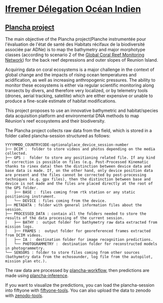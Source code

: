# [Ifremer Délegation Océan Indien](https://ocean-indien.ifremer.fr/)

## [Plancha project](https://ocean-indien.ifremer.fr/en/Projects/Technological-innovations/PLANCHA-2021-2023)

The main objective of the Plancha project(Planche instrumentée pour l'évaluation de l'état de santé des Habitats récifaux de la biodiversité associée par ADNe) is to map the bathymetry and major morphotype classes (according to scenario 2 of the [Global Coral Reef Monitoring Network](https://gcrmn.net/)) for the back reef depressions and outer slopes of Reunion Island.

Acquiring data on coral ecosystems is a major challenge in the context of global change and the impacts of rising ocean temperatures and acidification, as well as increasing anthropogenic pressures. The ability to monitor these ecosystems is either via regular scientific monitoring along transects by divers, and therefore very localized, or by telemetry tools (drones, aerial tracking, satellite) which are either expensive or unable to produce a fine-scale estimate of habitat modifications.

This project proposes to use an innovative bathymetric and habitat/species data acquisition platform and environmental DNA methods to map Réunion's reef ecosystems and their biodiversity.


The Plancha project collects raw data from the field, which is stored in a folder called plancha-session structured as follows: 

```text
YYYYMMDD_COUNTRYCODE-optionalplace_device_session-number 
├── DCIM :  folder to store videos and photos depending on the media collected. 
├── GPS :  folder to store any positioning related file. If any kind of correction is possible on files (e.g. Post-Processed Kinematic thanks to rinex data) then the distinction between device data and base data is made. If, on the other hand, only device position data are present and the files cannot be corrected by post-processing techniques (e.g. gpx files), then the distinction between base and device is not made and the files are placed directly at the root of the GPS folder. 
│   ├── BASE :  files coming from rtk station or any static positioning instrument. 
│   └── DEVICE : files coming from the device. 
├── METADATA : folder with general information files about the session. 
├── PROCESSED_DATA : contain all the folders needed to store the results of the data processing of the current session. 
│   ├── BATHY :  output folder for bathymetry raw data extracted from mission logs. 
│   ├── FRAMES :  output folder for georeferenced frames extracted from DCIM videos. 
│   ├── IA :  destination folder for image recognition predictions. 
│   └── PHOTOGRAMMETRY :  destination folder for reconstructed models in photogrammetry. 
└── SENSORS : folder to store files coming from other sources (bathymetry data from the echosounder, log file from the autopilot,  mission plan etc.).      
```

The raw data are processed by [plancha-workflow](https://github.com/SeatizenDOI/plancha-workflow), then predictions are made using [plancha-inference](https://github.com/SeatizenDOI/plancha-inference).

If you want to visualize the predictions, you can load the plancha-session into fiftyone with [fiftyone-tools](https://github.com/SeatizenDOI/fiftyone-tools).
You can also upload the data to zenodo with [zenodo-tools](https://github.com/SeatizenDOI/zenodo-tools).
